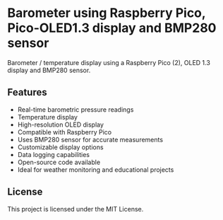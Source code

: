 # Barometer using Raspberry Pico, Pico-OLED1.3 display and BMP280 sensor
Barometer / temperature display using a Raspberry Pico (2), OLED 1.3 display and BMP280 sensor.

## Features
- Real-time barometric pressure readings
- Temperature display
- High-resolution OLED display
- Compatible with Raspberry Pico
- Uses BMP280 sensor for accurate measurements
- Customizable display options
- Data logging capabilities
- Open-source code available
- Ideal for weather monitoring and educational projects

## License
This project is licensed under the MIT License.